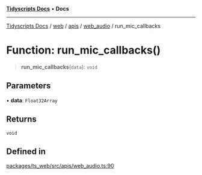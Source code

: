 [**Tidyscripts Docs**](../../../../../../../README.md) • **Docs**

***

[Tidyscripts Docs](../../../../../../../globals.md) / [web](../../../../../README.md) / [apis](../../../README.md) / [web\_audio](../README.md) / run\_mic\_callbacks

# Function: run\_mic\_callbacks()

> **run\_mic\_callbacks**(`data`): `void`

## Parameters

• **data**: `Float32Array`

## Returns

`void`

## Defined in

[packages/ts\_web/src/apis/web\_audio.ts:90](https://github.com/sheunaluko/tidyscripts/blob/master/packages/ts_web/src/apis/web_audio.ts#L90)
